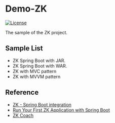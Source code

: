 # Demo-ZK
[![License](https://img.shields.io/badge/License-Apache%202.0-blue.svg)](https://opensource.org/licenses/Apache-2.0)

The sample of the ZK project.

## Sample List

- ZK Spring Boot with JAR.
- ZK Spring Boot with WAR.
- ZK with MVC pattern
- ZK with MVVM pattern

## Reference

- [ZK - Spring Boot integration](https://github.com/zkoss/zkspringboot)
- [Run Your First ZK Application with Spring Boot](https://www.zkoss.org/wiki/ZK_Installation_Guide/Quick_Start/Create_and_Run_Your_First_ZK_Application_with_Spring_Boot)
- [ZK Coach](https://hawkhero.github.io/book/zk-coach)
